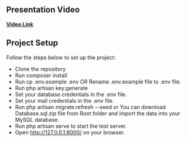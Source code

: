 ## Presentation Video

**[Video Link](https://drive.google.com/file/d/1uxw38O4OxwTqVILsYzQ7MnQUecVJ886t/view)**


## Project Setup

Follow the steps below to set up the project:

- Clone the repository
- Run composer install
- Run cp .env.example .env OR Rename .env.example file to .env file.
- Run php artisan key:generate
- Set your database credentials in the .env file.
- Set your mail credentials in the .env file.
- Run php artisan migrate:refresh --seed or You can download Database.sql.zip file from Root folder and import the data into your MySQL database.
- Run php artisan serve to start the test server.
- Open http://127.0.0.1:8000/ on your browser.

